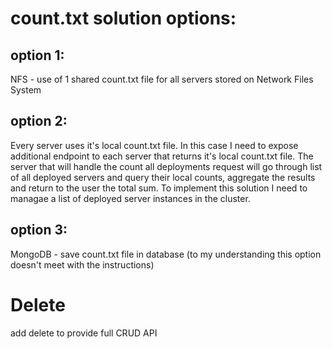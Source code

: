 # count.txt solution options:
## option 1:
NFS - use of 1 shared count.txt file for all servers stored on Network Files System
## option 2:
 Every server uses it's local count.txt file. In this case I need to expose additional endpoint to each server that returns it's local count.txt file. The server that will handle the count all deployments request will go through list of all deployed servers and query their local counts, aggregate the results and return to the user the total sum. To implement this solution I need to managae a list of deployed server instances in the cluster.
## option 3:
 MongoDB - save count.txt file in database (to my understanding this option doesn't meet with the instructions)
# Delete
add delete to provide full CRUD API